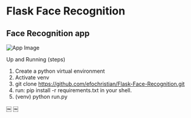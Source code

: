 # Flask Face Recognition

## Face Recognition app

![App Image](https://github.com/efochristian/uface/flaskface/static/img/app_view.png)

Up and Running (steps)

1. Create a python virtual environment
2. Activate venv
3. git clone https://github.com/efochristian/Flask-Face-Recognition.git
4. run: pip install -r requirements.txt in your shell.
5. (venv) python run.py


￼
￼
